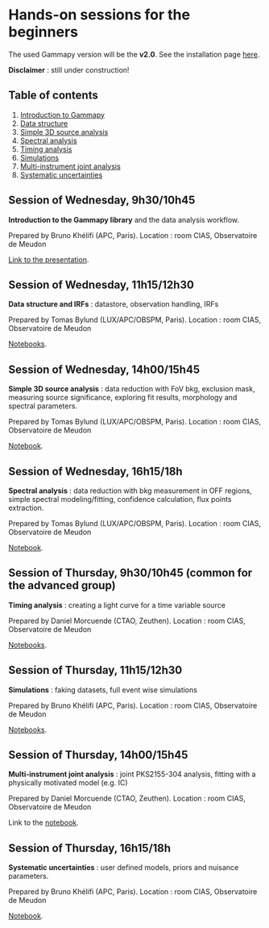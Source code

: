 # Hands-on sessions for the beginners

The used Gammapy version will be the **v2.0**. See the installation page
[here](https://docs.gammapy.org/2.0/getting-started/index.html#recommended-setup).

**Disclaimer** : still under construction!

## Table of contents
1. [Introduction to Gammapy](#intro)
2. [Data structure](#data)
3. [Simple 3D source analysis](#tdana)
4. [Spectral analysis](#spec)
5. [Timing analysis](#time)
6. [Simulations](#simu)
7. [Multi-instrument joint analysis](#mia)
8. [Systematic uncertainties](#syst)

<a name="intro"></a>
## Session of Wednesday, 9h30/10h45
**Introduction to the Gammapy library** and the data analysis workflow.

Prepared by Bruno Khélifi (APC, Paris). Location : room CIAS, Observatoire de Meudon

[Link to the presentation](<1. Introduction to Gammapy/>).

<a name="data"></a>
## Session of Wednesday, 11h15/12h30
**Data structure and IRFs** : datastore, observation handling, IRFs

Prepared by Tomas Bylund (LUX/APC/OBSPM, Paris). Location : room CIAS, Observatoire de Meudon

[Notebooks](<2. General API/>).

<a name="tdana"></a>
## Session of Wednesday, 14h00/15h45
**Simple 3D source analysis** : data reduction with FoV bkg, exclusion mask, measuring source significance,
exploring fit results, morphology and spectral parameters.

Prepared by Tomas Bylund (LUX/APC/OBSPM, Paris). Location : room CIAS, Observatoire de Meudon

[Notebook](<3. 3D analysis/3. 3D_analysis.ipynb>).

<a name="spec"></a>
## Session of Wednesday, 16h15/18h
**Spectral analysis** : data reduction with bkg measurement in OFF regions, simple spectral
modeling/fitting, confidence calculation, flux points extraction.

Prepared by Tomas Bylund (LUX/APC/OBSPM, Paris). Location : room CIAS, Observatoire de Meudon

[Notebook](<4. Spectral analysis/1D_spectral.ipynb>).

<a name="time"></a>
## Session of Thursday, 9h30/10h45 (common for the advanced group)
**Timing analysis** : creating a light curve for a time variable source

Prepared by Daniel Morcuende (CTAO, Zeuthen). Location : room CIAS, Observatoire de Meudon

[Notebooks](<5. Timing analysis>).

<a name="simu"></a>
## Session of Thursday, 11h15/12h30
**Simulations** : faking datasets, full event wise simulations

Prepared by Bruno Khélifi (APC, Paris). Location : room CIAS, Observatoire de Meudon

[Notebooks](<6. Simulations>).

<a name="mia"></a>
## Session of Thursday, 14h00/15h45
**Multi-instrument joint analysis** : joint PKS2155-304 analysis, fitting with a physically motivated model
(e.g. IC)

Prepared by Daniel Morcuende (CTAO, Zeuthen). Location : room CIAS, Observatoire de Meudon

Link to the [notebook](<7. Joint Fit>).

<a name="syst"></a>
## Session of Thursday, 16h15/18h
**Systematic uncertainties** : user defined models, priors and nuisance parameters.

Prepared by Bruno Khélifi (APC, Paris). Location : room CIAS, Observatoire de Meudon

[Notebook](<8. Systematic uncertainties/8. Systematic uncertainties - exercise.ipynb>).
